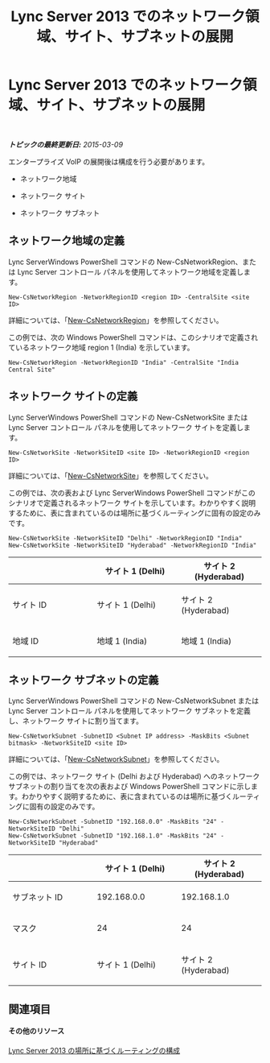 ﻿---
title: Lync Server 2013 でのネットワーク領域、サイト、サブネットの展開
TOCTitle: Lync Server 2013 でのネットワーク領域、サイト、サブネットの展開
ms:assetid: c4b75601-3538-4d07-8d23-1ad90459ae48
ms:mtpsurl: https://technet.microsoft.com/ja-jp/library/JJ994067(v=OCS.15)
ms:contentKeyID: 52056701
ms.date: 05/19/2016
mtps_version: v=OCS.15
ms.translationtype: HT
---

# Lync Server 2013 でのネットワーク領域、サイト、サブネットの展開

 

_**トピックの最終更新日:** 2015-03-09_

エンタープライズ VoIP の展開後は構成を行う必要があります。

  - ネットワーク地域

  - ネットワーク サイト

  - ネットワーク サブネット

## ネットワーク地域の定義

Lync ServerWindows PowerShell コマンドの New-CsNetworkRegion、または Lync Server コントロール パネルを使用してネットワーク地域を定義します。

    New-CsNetworkRegion -NetworkRegionID <region ID> -CentralSite <site ID>

詳細については、「[New-CsNetworkRegion](new-csnetworkregion.md)」を参照してください。

この例では、次の Windows PowerShell コマンドは、このシナリオで定義されているネットワーク地域 region 1 (India) を示しています。

    New-CsNetworkRegion -NetworkRegionID "India" -CentralSite "India Central Site"


## ネットワーク サイトの定義

Lync ServerWindows PowerShell コマンドの New-CsNetworkSite または Lync Server コントロール パネルを使用してネットワーク サイトを定義します。

    New-CsNetworkSite -NetworkSiteID <site ID> -NetworkRegionID <region ID>

詳細については、「[New-CsNetworkSite](new-csnetworksite.md)」を参照してください。

この例では、次の表および Lync ServerWindows PowerShell コマンドがこのシナリオで定義されるネットワーク サイトを示しています。わかりやすく説明するために、表に含まれているのは場所に基づくルーティングに固有の設定のみです。

    New-CsNetworkSite -NetworkSiteID "Delhi" -NetworkRegionID "India"
    New-CsNetworkSite -NetworkSiteID "Hyderabad" -NetworkRegionID "India"


<table>
<colgroup>
<col style="width: 33%" />
<col style="width: 33%" />
<col style="width: 33%" />
</colgroup>
<thead>
<tr class="header">
<th></th>
<th>サイト 1 (Delhi)</th>
<th>サイト 2 (Hyderabad)</th>
</tr>
</thead>
<tbody>
<tr class="odd">
<td><p>サイト ID</p></td>
<td><p>サイト 1 (Delhi)</p></td>
<td><p>サイト 2 (Hyderabad)</p></td>
</tr>
<tr class="even">
<td><p>地域 ID</p></td>
<td><p>地域 1 (India)</p></td>
<td><p>地域 1 (India)</p></td>
</tr>
</tbody>
</table>



## ネットワーク サブネットの定義

Lync ServerWindows PowerShell コマンドの New-CsNetworkSubnet または Lync Server コントロール パネルを使用してネットワーク サブネットを定義し、ネットワーク サイトに割り当てます。

    New-CsNetworkSubnet -SubnetID <Subnet IP address> -MaskBits <Subnet bitmask> -NetworkSiteID <site ID>

詳細については、「[New-CsNetworkSubnet](https://docs.microsoft.com/en-us/powershell/module/skype/New-CsNetworkSubnet)」を参照してください。

この例では、ネットワーク サイト (Delhi および Hyderabad) へのネットワーク サブネットの割り当てを次の表および Windows PowerShell コマンドに示します。わかりやすく説明するために、表に含まれているのは場所に基づくルーティングに固有の設定のみです。

    New-CsNetworkSubnet -SubnetID "192.168.0.0" -MaskBits "24" -NetworkSiteID "Delhi"
    New-CsNetworkSubnet -SubnetID "192.168.1.0" -MaskBits "24" -NetworkSiteID "Hyderabad"


<table>
<colgroup>
<col style="width: 33%" />
<col style="width: 33%" />
<col style="width: 33%" />
</colgroup>
<thead>
<tr class="header">
<th></th>
<th>サイト 1 (Delhi)</th>
<th>サイト 2 (Hyderabad)</th>
</tr>
</thead>
<tbody>
<tr class="odd">
<td><p>サブネット ID</p></td>
<td><p>192.168.0.0</p></td>
<td><p>192.168.1.0</p></td>
</tr>
<tr class="even">
<td><p>マスク</p></td>
<td><p>24</p></td>
<td><p>24</p></td>
</tr>
<tr class="odd">
<td><p>サイト ID</p></td>
<td><p>サイト 1 (Delhi)</p></td>
<td><p>サイト 2 (Hyderabad)</p></td>
</tr>
</tbody>
</table>



## 関連項目

#### その他のリソース

[Lync Server 2013 の場所に基づくルーティングの構成](lync-server-2013-configuring-location-based-routing.md)

